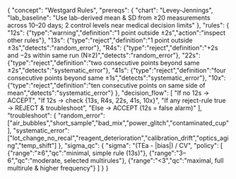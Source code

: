 {
  "concept": "Westgard Rules",
  "prereqs": {
    "chart": "Levey-Jennings",
    "lab_baseline": "Use lab-derived mean & SD from ≥20 measurements across 10–20 days; 2 control levels near medical decision limits"
  },
  "rules": {
    "12s": {"type":"warning","definition":"1 point outside ±2s","action":"inspect other rules"},
    "13s": {"type":"reject","definition":"1 point outside ±3s","detects":"random_error"},
    "R4s": {"type":"reject","definition":"+2s and −2s within same run (N≥2)","detects":"random_error"},
    "22s": {"type":"reject","definition":"two consecutive points beyond same ±2s","detects":"systematic_error"},
    "41s": {"type":"reject","definition":"four consecutive points beyond same ±1s","detects":"systematic_error"},
    "10x": {"type":"reject","definition":"ten consecutive points on same side of mean","detects":"systematic_error"}
  },
  "decision_flow": [
    "If no 12s → ACCEPT",
    "If 12s → check {13s, R4s, 22s, 41s, 10x}",
    "If any reject-rule true → REJECT & troubleshoot",
    "Else → ACCEPT (12s = false alarm)"
  ],
  "troubleshoot": {
    "random_error": ["air_bubbles","short_sample","bad_mix","power_glitch","contaminated_cup"],
    "systematic_error": ["lot_change_no_recal","reagent_deterioration","calibration_drift","optics_aging","temp_shift"]
  },
  "sigma_qc": {
    "sigma": "(TEa - |bias|) / CV",
    "policy": [
      {"range":"≥6","qc":"minimal, simple rule (13s)"},
      {"range":"3–6","qc":"moderate, selected multirules"},
      {"range":"<3","qc":"maximal, full multirule & higher frequency"}
    ]
  }
}
